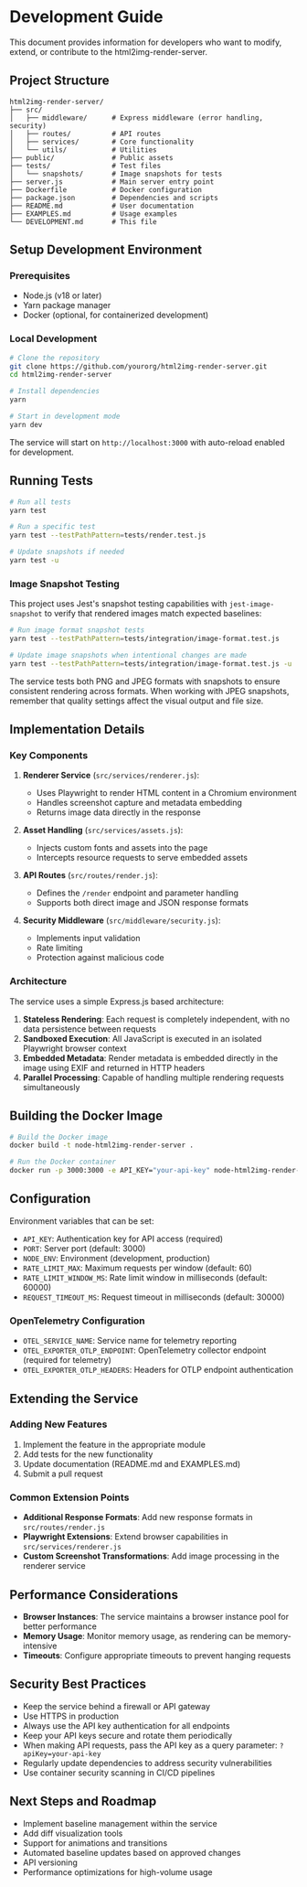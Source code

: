 # Development Guide

This document provides information for developers who want to modify, extend, or contribute to the html2img-render-server.

## Project Structure

```
html2img-render-server/
├── src/
│   ├── middleware/      # Express middleware (error handling, security)
│   ├── routes/          # API routes
│   ├── services/        # Core functionality
│   └── utils/           # Utilities
├── public/              # Public assets
├── tests/               # Test files
│   └── snapshots/       # Image snapshots for tests
├── server.js            # Main server entry point
├── Dockerfile           # Docker configuration
├── package.json         # Dependencies and scripts
├── README.md            # User documentation
├── EXAMPLES.md          # Usage examples
└── DEVELOPMENT.md       # This file
```

## Setup Development Environment

### Prerequisites

- Node.js (v18 or later)
- Yarn package manager
- Docker (optional, for containerized development)

### Local Development

```bash
# Clone the repository
git clone https://github.com/yourorg/html2img-render-server.git
cd html2img-render-server

# Install dependencies
yarn

# Start in development mode
yarn dev
```

The service will start on `http://localhost:3000` with auto-reload enabled for development.

## Running Tests

```bash
# Run all tests
yarn test

# Run a specific test
yarn test --testPathPattern=tests/render.test.js

# Update snapshots if needed
yarn test -u
```

### Image Snapshot Testing

This project uses Jest's snapshot testing capabilities with `jest-image-snapshot` to verify that rendered images match expected baselines:

```bash
# Run image format snapshot tests
yarn test --testPathPattern=tests/integration/image-format.test.js

# Update image snapshots when intentional changes are made
yarn test --testPathPattern=tests/integration/image-format.test.js -u
```

The service tests both PNG and JPEG formats with snapshots to ensure consistent rendering across formats. When working with JPEG snapshots, remember that quality settings affect the visual output and file size.

## Implementation Details

### Key Components

1. **Renderer Service** (`src/services/renderer.js`):

   - Uses Playwright to render HTML content in a Chromium environment
   - Handles screenshot capture and metadata embedding
   - Returns image data directly in the response

2. **Asset Handling** (`src/services/assets.js`):

   - Injects custom fonts and assets into the page
   - Intercepts resource requests to serve embedded assets

3. **API Routes** (`src/routes/render.js`):

   - Defines the `/render` endpoint and parameter handling
   - Supports both direct image and JSON response formats

4. **Security Middleware** (`src/middleware/security.js`):
   - Implements input validation
   - Rate limiting
   - Protection against malicious code

### Architecture

The service uses a simple Express.js based architecture:

1. **Stateless Rendering**: Each request is completely independent, with no data persistence between requests
2. **Sandboxed Execution**: All JavaScript is executed in an isolated Playwright browser context
3. **Embedded Metadata**: Render metadata is embedded directly in the image using EXIF and returned in HTTP headers
4. **Parallel Processing**: Capable of handling multiple rendering requests simultaneously

## Building the Docker Image

```bash
# Build the Docker image
docker build -t node-html2img-render-server .

# Run the Docker container
docker run -p 3000:3000 -e API_KEY="your-api-key" node-html2img-render-server
```

## Configuration

Environment variables that can be set:

- `API_KEY`: Authentication key for API access (required)
- `PORT`: Server port (default: 3000)
- `NODE_ENV`: Environment (development, production)
- `RATE_LIMIT_MAX`: Maximum requests per window (default: 60)
- `RATE_LIMIT_WINDOW_MS`: Rate limit window in milliseconds (default: 60000)
- `REQUEST_TIMEOUT_MS`: Request timeout in milliseconds (default: 30000)

### OpenTelemetry Configuration

- `OTEL_SERVICE_NAME`: Service name for telemetry reporting
- `OTEL_EXPORTER_OTLP_ENDPOINT`: OpenTelemetry collector endpoint (required for telemetry)
- `OTEL_EXPORTER_OTLP_HEADERS`: Headers for OTLP endpoint authentication

## Extending the Service

### Adding New Features

1. Implement the feature in the appropriate module
2. Add tests for the new functionality
3. Update documentation (README.md and EXAMPLES.md)
4. Submit a pull request

### Common Extension Points

- **Additional Response Formats**: Add new response formats in `src/routes/render.js`
- **Playwright Extensions**: Extend browser capabilities in `src/services/renderer.js`
- **Custom Screenshot Transformations**: Add image processing in the renderer service

## Performance Considerations

- **Browser Instances**: The service maintains a browser instance pool for better performance
- **Memory Usage**: Monitor memory usage, as rendering can be memory-intensive
- **Timeouts**: Configure appropriate timeouts to prevent hanging requests

## Security Best Practices

- Keep the service behind a firewall or API gateway
- Use HTTPS in production
- Always use the API key authentication for all endpoints
- Keep your API keys secure and rotate them periodically
- When making API requests, pass the API key as a query parameter: `?apiKey=your-api-key`
- Regularly update dependencies to address security vulnerabilities
- Use container security scanning in CI/CD pipelines

## Next Steps and Roadmap

- Implement baseline management within the service
- Add diff visualization tools
- Support for animations and transitions
- Automated baseline updates based on approved changes
- API versioning
- Performance optimizations for high-volume usage
